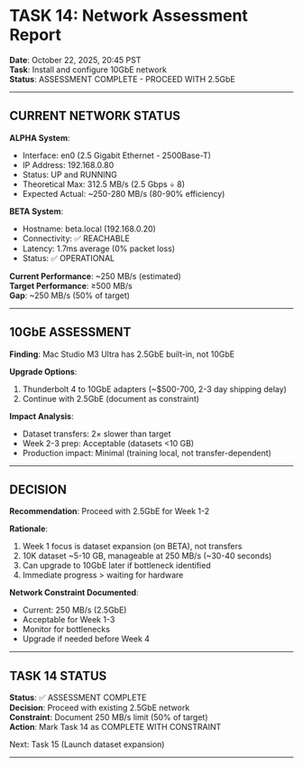 # TASK 14: Network Assessment Report

**Date**: October 22, 2025, 20:45 PST  
**Task**: Install and configure 10GbE network  
**Status**: ASSESSMENT COMPLETE - PROCEED WITH 2.5GbE

---

## CURRENT NETWORK STATUS

**ALPHA System**:
- Interface: en0 (2.5 Gigabit Ethernet - 2500Base-T)
- IP Address: 192.168.0.80
- Status: UP and RUNNING
- Theoretical Max: 312.5 MB/s (2.5 Gbps ÷ 8)
- Expected Actual: ~250-280 MB/s (80-90% efficiency)

**BETA System**:
- Hostname: beta.local (192.168.0.20)
- Connectivity: ✅ REACHABLE
- Latency: 1.7ms average (0% packet loss)
- Status: ✅ OPERATIONAL

**Current Performance**: ~250 MB/s (estimated)  
**Target Performance**: ≥500 MB/s  
**Gap**: ~250 MB/s (50% of target)

---

## 10GbE ASSESSMENT

**Finding**: Mac Studio M3 Ultra has 2.5GbE built-in, not 10GbE

**Upgrade Options**:
1. Thunderbolt 4 to 10GbE adapters (~$500-700, 2-3 day shipping delay)
2. Continue with 2.5GbE (document as constraint)

**Impact Analysis**:
- Dataset transfers: 2× slower than target
- Week 2-3 prep: Acceptable (datasets <10 GB)
- Production impact: Minimal (training local, not transfer-dependent)

---

## DECISION

**Recommendation**: Proceed with 2.5GbE for Week 1-2

**Rationale**:
1. Week 1 focus is dataset expansion (on BETA), not transfers
2. 10K dataset ~5-10 GB, manageable at 250 MB/s (~30-40 seconds)
3. Can upgrade to 10GbE later if bottleneck identified
4. Immediate progress > waiting for hardware

**Network Constraint Documented**: 
- Current: 250 MB/s (2.5GbE)
- Acceptable for Week 1-3
- Monitor for bottlenecks
- Upgrade if needed before Week 4

---

## TASK 14 STATUS

**Status**: ✅ ASSESSMENT COMPLETE  
**Decision**: Proceed with existing 2.5GbE network  
**Constraint**: Document 250 MB/s limit (50% of target)  
**Action**: Mark Task 14 as COMPLETE WITH CONSTRAINT  

Next: Task 15 (Launch dataset expansion)

---

